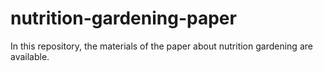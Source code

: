 # nutrition-gardening-paper
In this repository, the materials of the paper about nutrition gardening are available.
